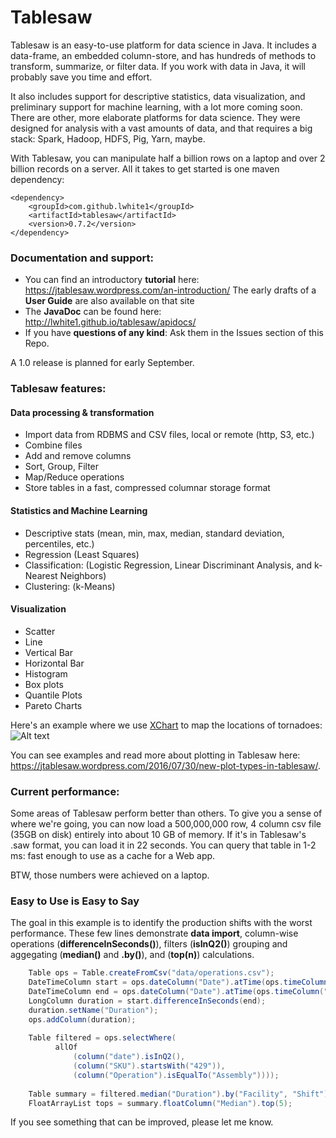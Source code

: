 Tablesaw
=======
   
Tablesaw is an easy-to-use platform for data science in Java. It includes a data-frame, an embedded column-store, and has hundreds of methods to transform, summarize, or filter data. If you work with data in Java, it will probably save you time and effort.

It also includes support for descriptive statistics, data visualization, and preliminary support for machine learning, with a lot more coming soon. There are other, more elaborate platforms for data science. They were designed for analysis with a vast amounts of data, and that requires a big stack: Spark, Hadoop, HDFS, Pig, Yarn, maybe.  

With Tablesaw, you can manipulate half a billion rows on a laptop and over 2 billion records on a server. All it takes to get started is one maven dependency:  

    <dependency>
        <groupId>com.github.lwhite1</groupId>
        <artifactId>tablesaw</artifactId>
        <version>0.7.2</version>
    </dependency>

### Documentation and support:

* You can find an introductory __tutorial__ here: https://jtablesaw.wordpress.com/an-introduction/ The early drafts of a __User Guide__ are also available on that site
* The __JavaDoc__ can be found here: http://lwhite1.github.io/tablesaw/apidocs/
* If you have __questions of any kind__: Ask them in the Issues section of this Repo.
 
A 1.0 release is planned for early September.  

### Tablesaw features: 

#### Data processing & transformation
* Import data from RDBMS and CSV files, local or remote (http, S3, etc.)
* Combine files
* Add and remove columns
* Sort, Group, Filter 
* Map/Reduce operations
* Store tables in a fast, compressed columnar storage format

#### Statistics and Machine Learning
* Descriptive stats (mean, min, max, median, standard deviation, percentiles, etc.)
* Regression (Least Squares)
* Classification: (Logistic Regression, Linear Discriminant Analysis, and k-Nearest Neighbors)
* Clustering: (k-Means)

#### Visualization
* Scatter
* Line
* Vertical Bar
* Horizontal Bar
* Histogram 
* Box plots
* Quantile Plots
* Pareto Charts

Here's an example where we use [XChart](https://github.com/timmolter/XChart) to map the locations of tornadoes: 
![Alt text](https://jtablesaw.files.wordpress.com/2016/07/tornados2.png?w=809)

You can see examples and read more about plotting in Tablesaw here: https://jtablesaw.wordpress.com/2016/07/30/new-plot-types-in-tablesaw/.

### Current performance:
Some areas of Tablesaw perform better than others. To give you a sense of where we're going, you can now load a 500,000,000 row, 4 column csv file (35GB on disk) entirely into about 10 GB of memory. If it's in Tablesaw's .saw format, you can load it in 22 seconds. You can query that table in 1-2 ms: fast enough to use as a cache for a Web app.

BTW, those numbers were achieved on a laptop.

### Easy to Use is Easy to Say
The goal in this example is to identify the production shifts with the worst performance. These few lines demonstrate __data import__, column-wise operations (__differenceInSeconds()__), filters (__isInQ2()__) grouping and aggegating (__median()__ and __.by()__), and (__top(n)__) calculations. 

```java
    Table ops = Table.createFromCsv("data/operations.csv");                             // load data
    DateTimeColumn start = ops.dateColumn("Date").atTime(ops.timeColumn("Start"));
    DateTimeColumn end = ops.dateColumn("Date").atTime(ops.timeColumn("End");
    LongColumn duration = start.differenceInSeconds(end);                        // calc duration
    duration.setName("Duration");
    ops.addColumn(duration);
    
    Table filtered = ops.selectWhere(                                            // filter
          allOf
              (column("date").isInQ2(),
              (column("SKU").startsWith("429")),
              (column("Operation").isEqualTo("Assembly"))));
   
    Table summary = filtered.median("Duration").by("Facility", "Shift");         // group medians
    FloatArrayList tops = summary.floatColumn("Median").top(5);                  // get "slowest"

```
If you see something that can be improved, please let me know.
